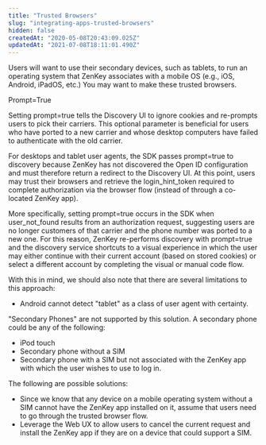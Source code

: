 ```yaml
---
title: "Trusted Browsers"
slug: "integrating-apps-trusted-browsers"
hidden: false
createdAt: "2020-05-08T20:43:09.025Z"
updatedAt: "2021-07-08T18:11:01.490Z"
---
```

Users will want to use their secondary devices, such as tablets, to run an operating system that ZenKey associates with a mobile OS (e.g., iOS, Android, iPadOS, etc.) You may want to make these trusted browsers.
 

Prompt=True 

Setting prompt=true tells the Discovery UI to ignore cookies and re-prompts users to pick their carriers. This optional parameter is beneficial for users who have ported to a new carrier and whose desktop computers have failed to authenticate with the old carrier.

For desktops and tablet user agents, the SDK passes prompt=true to discovery because ZenKey has not discovered the Open ID configuration and must therefore return a redirect to the Discovery UI. At this point, users may trust their browsers and retrieve the login_hint_token required to complete authorization via the browser flow (instead of through a co-located ZenKey app).

More specifically, setting prompt=true occurs in the SDK when user_not_found results from an authorization request, suggesting users are no longer customers of that carrier and the phone number was ported to a new one. For this reason, ZenKey re-performs discovery with prompt=true and the discovery service shortcuts to a visual experience in which the user may either continue with their current account (based on stored cookies) or select a different account by completing the visual or manual code flow.

With this in mind, we should also note that there are several limitations to this approach:

  * Android cannot detect "tablet" as a class of user agent with certainty.
 
"Secondary Phones" are not supported by this solution. A secondary phone could be any of the following:
 
  * iPod touch
  * Secondary phone without a SIM
  * Secondary phone with a SIM but not associated with the ZenKey app with which the user wishes to use to log in.
 
The following are possible solutions:
 
  * Since we know that any device on a mobile operating system without a SIM cannot have the ZenKey app installed on it, assume that users need to go through the trusted browser flow.
  * Leverage the Web UX to allow users to cancel the current request and install the ZenKey app if they are on a device that could support a SIM.